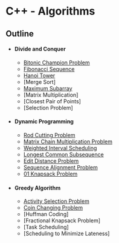 # C++ - Algorithms

## Outline
* #### Divide and Conquer
    * [Bitonic Champion Problem](./DC/bitonic_champion_problem.cpp)
    * [Fibonacci Sequence](./DC/fibonacci_sequence.cpp)
    * [Hanoi Tower](./DC/hanoi_tower.cpp)
    * [Merge Sort]
    * [Maximum Subarray](./DC/maximum_subarray.cpp)
    * [Matrix Multiplication]
    * [Closest Pair of Points]
    * [Selection Problem]

* #### Dynamic Programming
    * [Rod Cutting Problem](./DP/rod-cutting_problem.cpp)
    * [Matrix Chain Multiplication Problem](./DP/matrix_chain_multiplication_problem.cpp)
    * [Weighted Interval Scheduling](./DP/weighted_interval_scheduling.cpp)
    * [Longest Common Subsequence](./DP/longest_common_subsequence.cpp)
    * [Edit Distance Problem](./DP/edit_distance_problem.cpp)
    * [Sequence Alignment Problem](./DP/sequence_alignment_problem.cpp)
    * [01 Knapsack Problem](./DP/zero_one_knapsack_problem.cpp)

* #### Greedy Algorithm
    * [Activity Selection Problem](./Greedy/activity_selection_problem.cpp)
    * [Coin Changing Problem](./Greedy/coin_changing_problem.cpp)
    * [Huffman Coding]
    * [Fractional Knapsack Problem]
    * [Task Scheduling]
    * [Scheduling to Minimize Lateness]